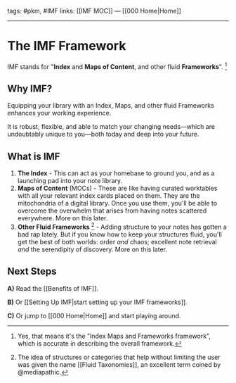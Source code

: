 tags: #pkm, #IMF
links: [[IMF MOC]] — [[000 Home|Home]]

---
# The IMF Framework
IMF stands for "**Index** and **Maps of Content**, and other fluid **Frameworks**". [^1]

## Why IMF?
Equipping your library with an Index, Maps, and other fluid Frameworks enhances your working experience. 

It is robust, flexible, and able to match your changing needs—which are undoubtably unique to you—both today and deep into your future.

## What is IMF
1. **The Index** - This can act as your homebase to ground you, and as a launching pad into your note library.
2. **Maps of Content** (MOCs) - These are like having curated worktables with all your relevant index cards placed on them. They are the mitochondria of a digital library. Once you use them, you'll be able to overcome the overwhelm that arises from having notes scattered everywhere. More on this later.
3. **Other Fluid Frameworks** [^2] -  Adding structure to your notes has gotten a bad rap lately. But if you know how to keep your structures fluid, you'll get the best of both worlds: order *and* chaos; excellent note retrieval *and* the serendipity of discovery. More on this later. 

## Next Steps
**A)** Read the [[Benefits of IMF]].

**B)** Or [[Setting Up IMF|start setting up your IMF frameworks]].

**C)** Or jump to [[000 Home|Home]] and start playing around.


[^1]: Yes, that means it's the "Index Maps and Frameworks framework", which is accurate in describing the overall framework.
[^2]: The idea of structures or categories that help without limiting the user was given the name [[Fluid Taxonomies]], an excellent term coined by @mediapathic.